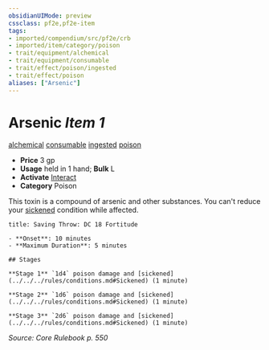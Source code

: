 ```yaml
---
obsidianUIMode: preview
cssclass: pf2e,pf2e-item
tags:
- imported/compendium/src/pf2e/crb
- imported/item/category/poison
- trait/equipment/alchemical
- trait/equipment/consumable
- trait/effect/poison/ingested
- trait/effect/poison
aliases: ["Arsenic"]
---
```

# Arsenic *Item 1*  
[alchemical](alchemical.md)  [consumable](consumable.md)  [ingested](ingested.md)  [poison](rules/traits/poison.md)  

- **Price** 3 gp
- **Usage** held in 1 hand; **Bulk** L
- **Activate** [Interact](interact.md)
- **Category** Poison

This toxin is a compound of arsenic and other substances. You can't reduce your [sickened](conditions.md#Sickened) condition while affected.

```ad-inline-affliction
title: Saving Throw: DC 18 Fortitude

- **Onset**: 10 minutes
- **Maximum Duration**: 5 minutes

## Stages

**Stage 1** `1d4` poison damage and [sickened](../../../rules/conditions.md#Sickened) (1 minute)

**Stage 2** `1d6` poison damage and [sickened](../../../rules/conditions.md#Sickened) (1 minute)

**Stage 3** `2d6` poison damage and [sickened](../../../rules/conditions.md#Sickened) (1 minute)
```

*Source: Core Rulebook p. 550*
